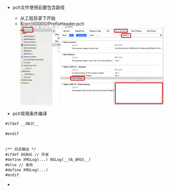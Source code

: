 - pch文件使用前要包含路径
    - 从工程目录下开始
    - $(src)00000/PrefixHeader.pch
![](pch设置.png)


- pch常用条件编译

```objc
#ifdef __OBJC__
  
#endif


/** 日志输出 */
#ifdef DEBUG // 开发
#define XMGLog(...) NSLog(__VA_ARGS__)
#else // 发布
#define XMGLog(...)
#endif

```

- 